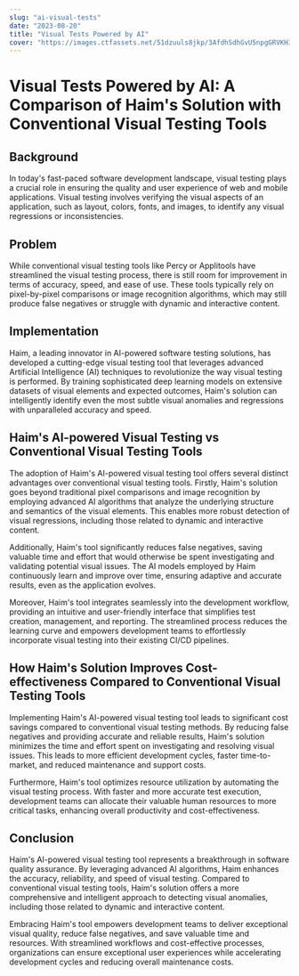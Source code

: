 ```yaml
---
slug: "ai-visual-tests"
date: "2023-08-20"
title: "Visual Tests Powered by AI"
cover: "https://images.ctfassets.net/51dzuuls8jkp/3AfdhSdhGvU5npgGRVKH3S/cb928398471578dbd84e438e0826859e/0-1.jpg"
---
```


# Visual Tests Powered by AI: A Comparison of Haim's Solution with Conventional Visual Testing Tools

## Background

In today's fast-paced software development landscape, visual testing plays a crucial role in ensuring the quality and user experience of web and mobile applications. Visual testing involves verifying the visual aspects of an application, such as layout, colors, fonts, and images, to identify any visual regressions or inconsistencies.

## Problem

While conventional visual testing tools like Percy or Applitools have streamlined the visual testing process, there is still room for improvement in terms of accuracy, speed, and ease of use. These tools typically rely on pixel-by-pixel comparisons or image recognition algorithms, which may still produce false negatives or struggle with dynamic and interactive content.

## Implementation

Haim, a leading innovator in AI-powered software testing solutions, has developed a cutting-edge visual testing tool that leverages advanced Artificial Intelligence (AI) techniques to revolutionize the way visual testing is performed. By training sophisticated deep learning models on extensive datasets of visual elements and expected outcomes, Haim's solution can intelligently identify even the most subtle visual anomalies and regressions with unparalleled accuracy and speed.

## Haim's AI-powered Visual Testing vs Conventional Visual Testing Tools

The adoption of Haim's AI-powered visual testing tool offers several distinct advantages over conventional visual testing tools. Firstly, Haim's solution goes beyond traditional pixel comparisons and image recognition by employing advanced AI algorithms that analyze the underlying structure and semantics of the visual elements. This enables more robust detection of visual regressions, including those related to dynamic and interactive content.

Additionally, Haim's tool significantly reduces false negatives, saving valuable time and effort that would otherwise be spent investigating and validating potential visual issues. The AI models employed by Haim continuously learn and improve over time, ensuring adaptive and accurate results, even as the application evolves.

Moreover, Haim's tool integrates seamlessly into the development workflow, providing an intuitive and user-friendly interface that simplifies test creation, management, and reporting. The streamlined process reduces the learning curve and empowers development teams to effortlessly incorporate visual testing into their existing CI/CD pipelines.

## How Haim's Solution Improves Cost-effectiveness Compared to Conventional Visual Testing Tools

Implementing Haim's AI-powered visual testing tool leads to significant cost savings compared to conventional visual testing methods. By reducing false negatives and providing accurate and reliable results, Haim's solution minimizes the time and effort spent on investigating and resolving visual issues. This leads to more efficient development cycles, faster time-to-market, and reduced maintenance and support costs.

Furthermore, Haim's tool optimizes resource utilization by automating the visual testing process. With faster and more accurate test execution, development teams can allocate their valuable human resources to more critical tasks, enhancing overall productivity and cost-effectiveness.

## Conclusion

Haim's AI-powered visual testing tool represents a breakthrough in software quality assurance. By leveraging advanced AI algorithms, Haim enhances the accuracy, reliability, and speed of visual testing. Compared to conventional visual testing tools, Haim's solution offers a more comprehensive and intelligent approach to detecting visual anomalies, including those related to dynamic and interactive content.

Embracing Haim's tool empowers development teams to deliver exceptional visual quality, reduce false negatives, and save valuable time and resources. With streamlined workflows and cost-effective processes, organizations can ensure exceptional user experiences while accelerating development cycles and reducing overall maintenance costs.
